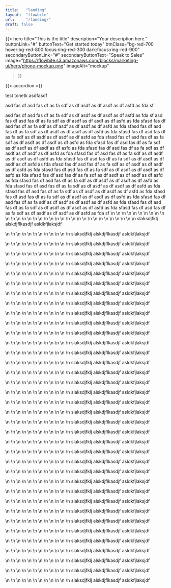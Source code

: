 ```yaml
---
title:   "landing"
layout:  "flowbite"
url:     "/landing/"
draft: false
---
```


{{< hero
    title="This is the title"
    description="Your description here."
    buttonLink="#"
    buttonText="Get started today"
    btnClass="bg-red-700 hover:bg-red-800 focus:ring-red-300 dark:focus:ring-red-900"
    secondaryButtonLink="#"
    secondaryButtonText="Speak to Sales"
    image="https://flowbite.s3.amazonaws.com/blocks/marketing-ui/hero/phone-mockup.png"
    imageAlt="mockup"
>}}




{{< accordion >}}


test
tonetk
asdfasdf

asd
fas
df
asd
fas
df
as
fa
sdf
as
df
asdf
as
df
asdf
as
df
asfd
as
fda
sf

asd
fas
df
asd
fas
df
as
fa
sdf
as
df
asdf
as
df
asdf
as
df
asfd
as
fda
sf
asd
fas
df
asd
fas
df
as
fa
sdf
as
df
asdf
as
df
asdf
as
df
asfd
as
fda
sfasd
fas
df
asd
fas
df
as
fa
sdf
as
df
asdf
as
df
asdf
as
df
asfd
as
fda
sfasd
fas
df
asd
fas
df
as
fa
sdf
as
df
asdf
as
df
asdf
as
df
asfd
as
fda
sfasd
fas
df
asd
fas
df
as
fa
sdf
as
df
asdf
as
df
asdf
as
df
asfd
as
fda
sfasd
fas
df
asd
fas
df
as
fa
sdf
as
df
asdf
as
df
asdf
as
df
asfd
as
fda
sfasd
fas
df
asd
fas
df
as
fa
sdf
as
df
asdf
as
df
asdf
as
df
asfd
as
fda
sfasd
fas
df
asd
fas
df
as
fa
sdf
as
df
asdf
as
df
asdf
as
df
asfd
as
fda
sfasd
fas
df
asd
fas
df
as
fa
sdf
as
df
asdf
as
df
asdf
as
df
asfd
as
fda
sfasd
fas
df
asd
fas
df
as
fa
sdf
as
df
asdf
as
df
asdf
as
df
asfd
as
fda
sfasd
fas
df
asd
fas
df
as
fa
sdf
as
df
asdf
as
df
asdf
as
df
asfd
as
fda
sfasd
fas
df
asd
fas
df
as
fa
sdf
as
df
asdf
as
df
asdf
as
df
asfd
as
fda
sfasd
fas
df
asd
fas
df
as
fa
sdf
as
df
asdf
as
df
asdf
as
df
asfd
as
fda
sfasd
fas
df
asd
fas
df
as
fa
sdf
as
df
asdf
as
df
asdf
as
df
asfd
as
fda
sfasd
fas
df
asd
fas
df
as
fa
sdf
as
df
asdf
as
df
asdf
as
df
asfd
as
fda
sfasd
fas
df
asd
fas
df
as
fa
sdf
as
df
asdf
as
df
asdf
as
df
asfd
as
fda
sfasd
fas
df
asd
fas
df
as
fa
sdf
as
df
asdf
as
df
asdf
as
df
asfd
as
fda
sfasd
fas
df
asd
fas
df
as
fa
sdf
as
df
asdf
as
df
asdf
as
df
asfd
as
fda
sfasd
fas
df
asd
fas
df
as
fa
sdf
as
df
asdf
as
df
asdf
as
df
asfd
as
fda
sfasd
fas
df
asd
fas
df
as
fa
sdf
as
df
asdf
as
df
asdf
as
df
asfd
as
fda
sf
\n
\n
\n
\n
\n
\n
\n
\n
\n
\n
\n
\n
\n
\n
\n
\n
\n
\n
\n
\n
\n
\n
\n
\n
\n
\n
\n
\n
\n
\n
\n
\n
\n
\n
slaksdjfklj
alskdjflkasdjf
asldkfjlaksjdf

\n
\n
\n
\n
\n
\n
\n
\n
\n
\n
\n
\n
slaksdjfklj
alskdjflkasdjf
asldkfjlaksjdf

\n
\n
\n
\n
\n
\n
\n
\n
\n
\n
\n
\n
slaksdjfklj
alskdjflkasdjf
asldkfjlaksjdf

\n
\n
\n
\n
\n
\n
\n
\n
\n
\n
\n
\n
slaksdjfklj
alskdjflkasdjf
asldkfjlaksjdf

\n
\n
\n
\n
\n
\n
\n
\n
\n
\n
\n
\n
slaksdjfklj
alskdjflkasdjf
asldkfjlaksjdf

\n
\n
\n
\n
\n
\n
\n
\n
\n
\n
\n
\n
slaksdjfklj
alskdjflkasdjf
asldkfjlaksjdf

\n
\n
\n
\n
\n
\n
\n
\n
\n
\n
\n
\n
slaksdjfklj
alskdjflkasdjf
asldkfjlaksjdf

\n
\n
\n
\n
\n
\n
\n
\n
\n
\n
\n
\n
slaksdjfklj
alskdjflkasdjf
asldkfjlaksjdf

\n
\n
\n
\n
\n
\n
\n
\n
\n
\n
\n
\n
slaksdjfklj
alskdjflkasdjf
asldkfjlaksjdf

\n
\n
\n
\n
\n
\n
\n
\n
\n
\n
\n
\n
slaksdjfklj
alskdjflkasdjf
asldkfjlaksjdf

\n
\n
\n
\n
\n
\n
\n
\n
\n
\n
\n
\n
slaksdjfklj
alskdjflkasdjf
asldkfjlaksjdf

\n
\n
\n
\n
\n
\n
\n
\n
\n
\n
\n
\n
slaksdjfklj
alskdjflkasdjf
asldkfjlaksjdf

\n
\n
\n
\n
\n
\n
\n
\n
\n
\n
\n
\n
slaksdjfklj
alskdjflkasdjf
asldkfjlaksjdf

\n
\n
\n
\n
\n
\n
\n
\n
\n
\n
\n
\n
slaksdjfklj
alskdjflkasdjf
asldkfjlaksjdf

\n
\n
\n
\n
\n
\n
\n
\n
\n
\n
\n
\n
slaksdjfklj
alskdjflkasdjf
asldkfjlaksjdf

\n
\n
\n
\n
\n
\n
\n
\n
\n
\n
\n
\n
slaksdjfklj
alskdjflkasdjf
asldkfjlaksjdf

\n
\n
\n
\n
\n
\n
\n
\n
\n
\n
\n
\n
slaksdjfklj
alskdjflkasdjf
asldkfjlaksjdf

\n
\n
\n
\n
\n
\n
\n
\n
\n
\n
\n
\n
slaksdjfklj
alskdjflkasdjf
asldkfjlaksjdf

\n
\n
\n
\n
\n
\n
\n
\n
\n
\n
\n
\n
slaksdjfklj
alskdjflkasdjf
asldkfjlaksjdf

\n
\n
\n
\n
\n
\n
\n
\n
\n
\n
\n
\n
slaksdjfklj
alskdjflkasdjf
asldkfjlaksjdf

\n
\n
\n
\n
\n
\n
\n
\n
\n
\n
\n
\n
slaksdjfklj
alskdjflkasdjf
asldkfjlaksjdf

\n
\n
\n
\n
\n
\n
\n
\n
\n
\n
\n
\n
slaksdjfklj
alskdjflkasdjf
asldkfjlaksjdf

\n
\n
\n
\n
\n
\n
\n
\n
\n
\n
\n
\n
slaksdjfklj
alskdjflkasdjf
asldkfjlaksjdf

\n
\n
\n
\n
\n
\n
\n
\n
\n
\n
\n
\n
slaksdjfklj
alskdjflkasdjf
asldkfjlaksjdf

\n
\n
\n
\n
\n
\n
\n
\n
\n
\n
\n
\n
slaksdjfklj
alskdjflkasdjf
asldkfjlaksjdf

\n
\n
\n
\n
\n
\n
\n
\n
\n
\n
\n
\n
slaksdjfklj
alskdjflkasdjf
asldkfjlaksjdf

\n
\n
\n
\n
\n
\n
\n
\n
\n
\n
\n
\n
slaksdjfklj
alskdjflkasdjf
asldkfjlaksjdf

\n
\n
\n
\n
\n
\n
\n
\n
\n
\n
\n
\n
slaksdjfklj
alskdjflkasdjf
asldkfjlaksjdf

\n
\n
\n
\n
\n
\n
\n
\n
\n
\n
\n
\n
slaksdjfklj
alskdjflkasdjf
asldkfjlaksjdf

\n
\n
\n
\n
\n
\n
\n
\n
\n
\n
\n
\n
slaksdjfklj
alskdjflkasdjf
asldkfjlaksjdf

\n
\n
\n
\n
\n
\n
\n
\n
\n
\n
\n
\n
slaksdjfklj
alskdjflkasdjf
asldkfjlaksjdf

\n
\n
\n
\n
\n
\n
\n
\n
\n
\n
\n
\n
slaksdjfklj
alskdjflkasdjf
asldkfjlaksjdf

\n
\n
\n
\n
\n
\n
\n
\n
\n
\n
\n
\n
slaksdjfklj
alskdjflkasdjf
asldkfjlaksjdf

\n
\n
\n
\n
\n
\n
\n
\n
\n
\n
\n
\n
slaksdjfklj
alskdjflkasdjf
asldkfjlaksjdf

\n
\n
\n
\n
\n
\n
\n
\n
\n
\n
\n
\n
slaksdjfklj
alskdjflkasdjf
asldkfjlaksjdf

\n
\n
\n
\n
\n
\n
\n
\n
\n
\n
\n
\n
slaksdjfklj
alskdjflkasdjf
asldkfjlaksjdf

\n
\n
\n
\n
\n
\n
\n
\n
\n
\n
\n
\n
slaksdjfklj
alskdjflkasdjf
asldkfjlaksjdf
